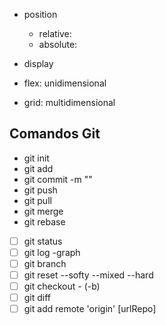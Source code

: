 - position
    - relative:
    - absolute:


- display
 - flex: unidimensional
 - grid: multidimensional

## Comandos Git

- git init
- git add
- git commit -m "<message>"
- git push
- git pull
- git merge
- git rebase

- [ ] git status
- [ ] git log -graph
- [ ] git branch
- [ ] git reset --softy --mixed --hard
- [ ] git checkout - (-b)
- [ ] git diff
- [ ] git add remote 'origin' [urlRepo]